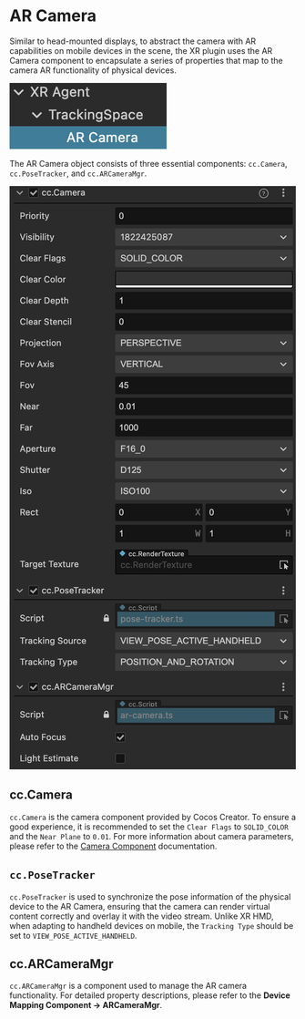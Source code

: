 # AR Camera

Similar to head-mounted displays, to abstract the camera with AR capabilities on mobile devices in the scene, the XR plugin uses the AR Camera component to encapsulate a series of properties that map to the camera AR functionality of physical devices.

![ar-camera-node](ar-camera/ar-camera-node.png)

The AR Camera object consists of three essential components: `cc.Camera`, `cc.PoseTracker`, and `cc.ARCameraMgr`.

![ar-camera/ar-camera-comp.png](ar-camera/ar-camera-comp.png)

## cc.Camera

`cc.Camera` is the camera component provided by Cocos Creator. To ensure a good experience, it is recommended to set the `Clear Flags` to `SOLID_COLOR` and the `Near Plane` to `0.01`. For more information about camera parameters, please refer to the [Camera Component](../../editor/components/camera-component.md) documentation.

## `cc.PoseTracker`

`cc.PoseTracker` is used to synchronize the pose information of the physical device to the AR Camera, ensuring that the camera can render virtual content correctly and overlay it with the video stream. Unlike XR HMD, when adapting to handheld devices on mobile, the `Tracking Type` should be set to `VIEW_POSE_ACTIVE_HANDHELD`.

## cc.ARCameraMgr

`cc.ARCameraMgr` is a component used to manage the AR camera functionality. For detailed property descriptions, please refer to the **Device Mapping Component -> ARCameraMgr**.